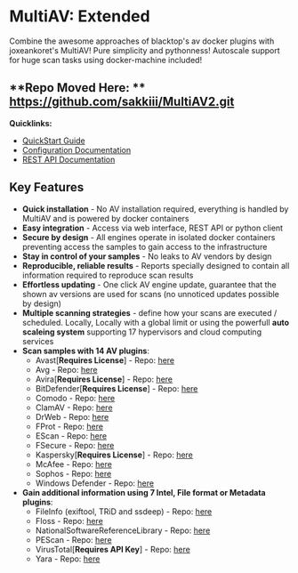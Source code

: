 MultiAV: Extended
=======================
Combine the awesome approaches of blacktop's av docker plugins with joxeankoret's MultiAV! Pure simplicity and pythonness! Autoscale support for huge scan tasks using docker-machine included!

## **Repo Moved Here: ** https://github.com/sakkiii/MultiAV2.git

**Quicklinks:**
- [QuickStart Guide](https://github.com/sakkiii/MultiAV-Extended/wiki/QuickStart-Guide)
- [Configuration Documentation](https://github.com/sakkiii/MultiAV-Extended/wiki/Configuration)
- [REST API Documentation](https://github.com/sakkiii/MultiAV-Extended/wiki/REST-API)

## Key Features

* **Quick installation** - No AV installation required, everything is handled by MultiAV and is powered by docker containers
* **Easy integration** - Access via web interface, REST API or python client
* **Secure by design** - All engines operate in isolated docker containers preventing access the samples to gain access to the infrastructure
* **Stay in control of your samples** - No leaks to AV vendors by design
* **Reproducible, reliable results** - Reports specially designed to contain all information required to reproduce scan results
* **Effortless updating** - One click AV engine update, guarantee that the shown av versions are used for scans (no unnoticed updates possible by design)
* **Multiple scanning strategies** - define how your scans are executed / scheduled. Locally, Locally with a global limit or using the powerfull **auto scaleing system** supporting 17 hypervisors and cloud computing services
* **Scan samples with 14 AV plugins**:
  * Avast[**Requires License**] - Repo: [here](https://github.com/malice-plugins/avast)
  * Avg - Repo: [here](https://github.com/malice-plugins/avg)
  * Avira[**Requires License**] - Repo: [here](https://github.com/malice-plugins/avira)
  * BitDefender[**Requires License**] - Repo: [here](https://github.com/malice-plugins/bitdefender)
  * Comodo - Repo: [here](https://github.com/malice-plugins/comodo)
  * ClamAV - Repo: [here](https://github.com/malice-plugins/clamav)
  * DrWeb - Repo: [here](https://github.com/malice-plugins/drweb)
  * FProt - Repo: [here](https://github.com/malice-plugins/fprot)
  * EScan - Repo: [here](https://github.com/malice-plugins/escan)
  * FSecure - Repo: [here](https://github.com/malice-plugins/fsecure)
  * Kaspersky[**Requires License**] - Repo: [here](https://github.com/malice-plugins/kaspersky)
  * McAfee - Repo: [here](https://github.com/malice-plugins/mcafee)
  * Sophos - Repo: [here](https://github.com/malice-plugins/sophos)
  * Windows Defender - Repo: [here](https://github.com/malice-plugins/windows-defender)
* **Gain additional information using 7 Intel, File format or Metadata plugins**:
  * FileInfo (exiftool, TRiD and ssdeep) - Repo: [here](https://github.com/malice-plugins/fileinfo)
  * Floss - Repo: [here](https://github.com/malice-plugins/floss)
  * NationalSoftwareReferenceLibrary - Repo: [here](https://github.com/malice-plugins/nsrl)
  * PEScan - Repo: [here](https://github.com/malice-plugins/pescan)
  * VirusTotal[**Requires API Key**] - Repo: [here](https://github.com/malice-plugins/virustotal)
  * Yara - Repo: [here](https://github.com/malice-plugins/yara)
